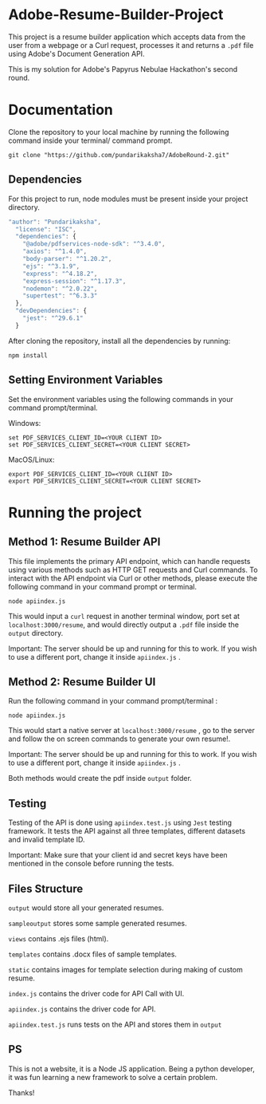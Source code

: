 # Adobe-Resume-Builder-Project
This project is a resume builder application which accepts data from the user from a webpage or a Curl request, processes it and returns a ```.pdf``` file using Adobe's Document Generation API.


This is my solution for Adobe's Papyrus Nebulae Hackathon's second round.

# Documentation

Clone the repository to your local machine by running the following command inside your terminal/ command prompt.

```shell
git clone "https://github.com/pundarikaksha7/AdobeRound-2.git"
```



## Dependencies

For this project to run, node modules must be present inside your project directory.
```javascript
"author": "Pundarikaksha",
  "license": "ISC",
  "dependencies": {
    "@adobe/pdfservices-node-sdk": "^3.4.0",
    "axios": "^1.4.0",
    "body-parser": "^1.20.2",
    "ejs": "^3.1.9",
    "express": "^4.18.2",
    "express-session": "^1.17.3",
    "nodemon": "^2.0.22",
    "supertest": "^6.3.3"
  },
  "devDependencies": {
    "jest": "^29.6.1"
  }
```

After cloning the repository, install all the dependencies by running:

```shell
npm install
```

## Setting Environment Variables

Set the environment variables using the following commands in your command prompt/terminal.

Windows:

```shell
set PDF_SERVICES_CLIENT_ID=<YOUR CLIENT ID>
set PDF_SERVICES_CLIENT_SECRET=<YOUR CLIENT SECRET>
```

MacOS/Linux:

```shell
export PDF_SERVICES_CLIENT_ID=<YOUR CLIENT ID>
export PDF_SERVICES_CLIENT_SECRET=<YOUR CLIENT SECRET>
```

# Running the project

## Method 1: Resume Builder API

This file implements the primary API endpoint, which can handle requests using various methods such as HTTP GET requests and Curl commands. To interact with the API endpoint via Curl or other methods, please execute the following command in your command prompt or terminal.

```shell
node apiindex.js
```

This would input a ```curl``` request in another terminal window, port set at ```localhost:3000/resume```, and would directly output a ```.pdf``` file inside the ```output``` directory.

Important: The server should be up and running for this to work. If you wish to use a different port, change it inside ```apiindex.js``` .

## Method 2: Resume Builder UI

Run the following command in your command prompt/terminal :

```shell
node apiindex.js
```

This would start a native server at ```localhost:3000/resume``` , go to the server and follow the on screen commands to generate your own resume!.

Important: The server should be up and running for this to work. If you wish to use a different port, change it inside ```apiindex.js``` .

Both methods would create the pdf inside `output` folder.

## Testing

Testing of the API is done using ```apiindex.test.js``` using ```Jest``` testing framework. It tests the API against all three templates, different datasets and invalid template ID.


Important: Make sure that your client id and secret keys have been mentioned in the console before running the tests.


## Files Structure

```output``` would store all your generated resumes.

```sampleoutput``` stores some sample generated resumes.

```views``` contains .ejs files (html).

```templates``` contains .docx files of sample templates.

```static``` contains images for template selection during making of custom resume.

```index.js``` contains the driver code for API Call with UI.

```apiindex.js``` contains the driver code for API.

```apiindex.test.js``` runs tests on the API and stores them in ```output```

## PS
This is not a website, it is a Node JS application. Being a python developer, it was fun learning a new framework to solve a certain problem.

Thanks!


